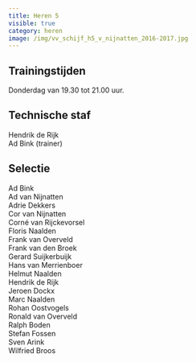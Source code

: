 ```yaml
---
title: Heren 5
visible: true
category: heren
image: /img/vv_schijf_h5_v_nijnatten_2016-2017.jpg
---
```


## Trainingstijden

Donderdag van 19.30 tot 21.00 uur.

## Technische staf

Hendrik de Rijk\
Ad Bink (trainer)

## Selectie

Ad Bink\
Ad van Nijnatten\
Adrie Dekkers\
Cor van Nijnatten\
Corné van Rijckevorsel\
Floris Naalden\
Frank van Overveld\
Frank van den Broek\
Gerard Suijkerbuijk\
Hans van Merrienboer\
Helmut Naalden\
Hendrik de Rijk\
Jeroen Dockx\
Marc Naalden\
Rohan Oostvogels\
Ronald van Overveld\
Ralph Boden\
Stefan Fossen\
Sven Arink\
Wilfried Broos
